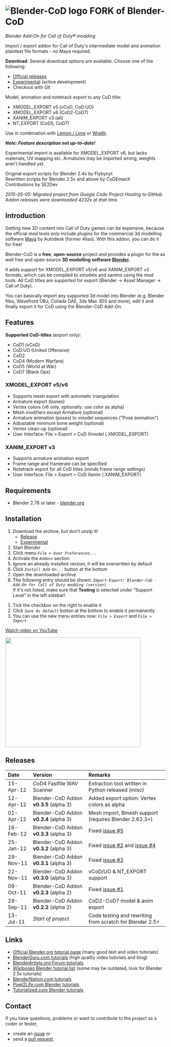 ﻿# ![Blender-CoD logo](https://raw.githubusercontent.com/CoDEmanX/blender-cod/master/blender-cod-logo.png) FORK of Blender-CoD #
*Blender Add-On for Call of Duty® modding*

Import / export addon for Call of Duty's intermediate model and animation plaintext file formats - no Maya required.

**Download**:  Several download options are available. Choose one of the following:
+ [Official releases](https://github.com/CoDEmanX/blender-cod/releases)
+ [Experimental](https://github.com/CoDEmanX/blender-cod.git) (active development)
+ Checkout with Git

Model, animation and notetrack export to any CoD title:
  * XMODEL_EXPORT v5 (vCoD, CoD:UO)
  * XMODEL_EXPORT v6 (CoD2-CoD7)
  * XANIM_EXPORT v3 (all)
  * NT_EXPORT (CoD5, CoD7)

Use in combination with [Lemon / Lime](http://tom-crowley.co.uk/downloads/) or [Wraith](http://aviacreations.com/wraith/).<br>


***Note: Feature description not up-to-date!***

Experimental import is available for XMODEL_EXPORT v6, but lacks materials, UV mapping etc. Armatures may be imported wrong, weights aren't handled yet.

Original export scripts for Blender 2.4x by Flybynyt<br>
Rewritten scripts for Blender 2.5x and above by CoDEmanX<br>
Contributions by SE2Dev

*2015-05-05: Migrated project from Google Code Project Hosting to GitHub. Addon releases were downloaded 4232x at that time.*

## Introduction ##

Getting new 3D content into Call of Duty games can be expensive, because the official mod tools only include plugins for the commercial 3d modelling software [Maya](http://www.autodesk.com/products/maya/overview) by Autodesk (former Alias). With this addon, you can do it for free!

Blender-CoD is a **free**, **open-source** project and provides a plugin for the as well free and open-source **3D modelling software [Blender](http://www.blender.org/)**.

It adds support for XMODEL_EXPORT v5/v6 and XANIM_EXPORT v3 formats, which can be compiled to xmodels and xanims using the mod tools. All CoD titles are supported for export (Blender -> Asset Manager -> Call of Duty).

You can basically import any supported 3d model into Blender (e.g. Blender files, Wavefront OBJ, Collada DAE, 3ds Max 3DS and more), edit it and finally export it for CoD using the Blender-CoD Add-On.

## Features ##

**Supported CoD-titles** (export only):
  * CoD1 (vCoD)
  * CoD:UO (United Offensive)
  * CoD2
  * CoD4 (Modern Warfare)
  * CoD5 (World at War)
  * CoD7 (Black Ops)


### XMODEL_EXPORT v5/v6 ###
  * Supports mesh export with automatic triangulation
  * Armature export (bones)
  * Vertex colors (v6 only, optionally: use color as alpha)
  * Mesh modifiers except Armature (optional)
  * Armature animation (poses) to xmodel sequences ("Pose animation")
  * Adjustable minimum bone weight (optional)
  * Vertex clean-up (optional)
  * User Interface: File > Export > CoD Xmodel (.XMODEL\_EXPORT)


### XANIM_EXPORT v3 ###
  * Supports armature animation export
  * Frame range and framerate can be specified
  * Notetrack export for all CoD titles (minds frame range settings)
  * User Interface: File > Export > CoD Xanim (.XANIM\_EXPORT)
  
## Requirements ##

  * Blender 2.78 or later - [blender.org](http://www.blender.org/download/)


## Installation ##

  1. Download the archive, but don't unzip it!
      + [Release](https://github.com/CoDEmanX/blender-cod/releases)
      + [Experimental](https://github.com/CoDEmanX/blender-cod/archive/master.zip)
  1. Start Blender
  1. Click menu _`File > User Preferences...`_
  1. Activate the _`Addons`_ section
  1. Ignore an already installed version, it will be overwritten by default
  1. Click _`Install Add-On...`_ button at the bottom
  1. Open the downloaded archive
  1. The following entry should be shown: _`Import-Export: Blender-CoD - Add-On for Call of Duty modding (version)`_<br>If it's not listed, make sure that <b>Testing</b> is selected under "Support Level" in the left sidebar!<br>
<ol><li>Tick the checkbox on the right to enable it<br>
</li><li>Click <i><code>Save As Default</code></i> button at the bottom to enable it permanently<br>
</li><li>You can use the new menu entries now: <i><code>File &gt; Export</code></i> and <i><code>File &gt; Import</code></i></li></ol>

<a href='http://www.youtube.com/watch?v=6SkHz7wrAA8'>Watch video on YouTube</a>

<a href='http://www.youtube.com/watch?feature=player_embedded&v=6SkHz7wrAA8' target='_blank'><img src='http://img.youtube.com/vi/6SkHz7wrAA8/0.jpg' width='425' height=344 /></a>

## Releases ##

| Date | Version | Remarks |
|:-----|:--------|:--------|
| 15-Apr-12 | CoD4 Fastfile WAV Scanner | Extraction tool written in Python released (misc) |
| 12-Apr-12 | Blender-CoD Addon **v0.3.5** (alpha 3) | Added export option: Vertex colors as alpha |
| 01-Apr-12 | Blender-CoD Addon **v0.3.4** (alpha 3) | Mesh import, Bmesh support (requires Blender 2.62.3+) |
| 16-Feb-12 | Blender-CoD Addon **v0.3.3** (alpha 3) | Fixed [issue #5](https://github.com/CoDEmanX/blender-cod/issues/5) |
| 25-Jan-12 | Blender-CoD Addon **v0.3.2** (alpha 3) | Fixed [issue #2](https://github.com/CoDEmanX/blender-cod/issues/2) and [issue #4](https://github.com/CoDEmanX/blender-cod/issues/4) |
| 29-Nov-11 | Blender-CoD Addon **v0.3.1** (alpha 3) | Fixed [issue #3](https://github.com/CoDEmanX/blender-cod/issues/3) |
| 22-Nov-11 | Blender-CoD Addon **v0.3.0** (alpha 3) | vCoD/UO & NT_EXPORT support |
| 09-Oct-11 | Blender-CoD Addon **v0.2.3** (alpha 2) | Fixed [issue #1](https://github.com/CoDEmanX/blender-cod/issues/1) |
| 29-Sep-11 | Blender-CoD Addon **v0.2.2** (alpha 2) | CoD2-CoD7 model & anim export |
| 13-Jul-11 | _Start of project_ | Code testing and rewriting from scratch for Blender 2.5+ |

## Links ##

  * [Official Blender.org tutorial page](http://www.blender.org/education-help/tutorials/) (many good text and video tutorials)
  * [BlenderGuru.com tutorials](http://www.blenderguru.com/) (high quality video tutorials and blog)
  * [BlenderArtists.org Forum tutorials](http://blenderartists.org/forum/forumdisplay.php?32-Tutorials)
  * [Wikibooks Blender tutorial list](http://en.wikibooks.org/wiki/Blender_3D:_Tutorial_Links_List) (some may be outdated, look for Blender 2.5x tutorials)
  * [BlenderNation.com tutorials](http://www.blendernation.com/category/education/tutorials/)
  * [Pixel2Life.com Blender tutorials](http://www.pixel2life.com/tutorials/blender_3d/)
  * [Tutorialized.com Blender tutorials](http://www.tutorialized.com/tutorials/Blender-3d/1)

## Contact ##

If you have questions, problems or want to contribute to the project as a coder or tester,
* create an [issue](https://github.com/CoDEmanX/blender-cod/issues) or
* send a [pull request](https://github.com/CoDEmanX/blender-cod/pulls).
